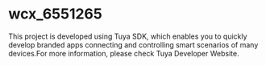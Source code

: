 # wcx_6551265
This project is developed using Tuya SDK, which enables you to quickly develop branded apps connecting and controlling smart scenarios of many devices.For more information, please check Tuya Developer Website.
